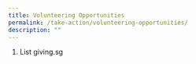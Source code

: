 ```yaml
---
title: Volunteering Opportunities
permalink: /take-action/volunteering-opportunities/
description: ""
---
```

1. List giving.sg